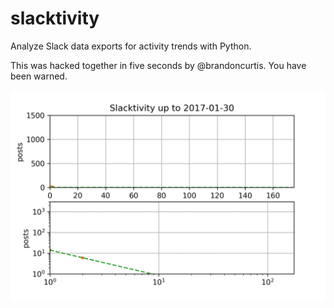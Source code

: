 # slacktivity

Analyze Slack data exports for activity trends with Python.

This was hacked together in five seconds by @brandoncurtis.  You have been warned.

![](slacktivity.gif)
